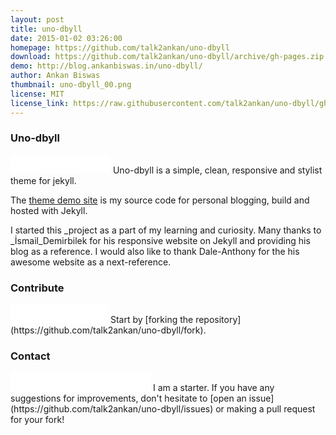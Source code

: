 ```yaml
---
layout: post
title: uno-dbyll
date: 2015-01-02 03:26:00
homepage: https://github.com/talk2ankan/uno-dbyll
download: https://github.com/talk2ankan/uno-dbyll/archive/gh-pages.zip
demo: http://blog.ankanbiswas.in/uno-dbyll/
author: Ankan Biswas
thumbnail: uno-dbyll_00.png
license: MIT
license_link: https://raw.githubusercontent.com/talk2ankan/uno-dbyll/gh-pages/LICENSE
---
```

### Uno-dbyll
<iframe src="//ghbtns.com/github-btn.html?user=talk2ankan&repo=uno-dbyll&type=watch&count=true&size=large" allowtransparency="true" frameborder="0" scrolling="0" width="160px" height="30px"></iframe>
Uno-dbyll is a simple, clean, responsive and stylist theme for jekyll.

The [theme demo site](http://blog.ankanbiswas.in/uno-dbyll) is my source code for personal blogging, build and hosted with Jekyll. 


I started this _project as a part of my learning and curiosity. Many thanks to _İsmail_Demirbilek for his responsive website on Jekyll and providing his blog as a reference.
I would also like to thank Dale-Anthony for the his awesome website as a next-reference.

### Contribute
<iframe src="//ghbtns.com/github-btn.html?user=talk2ankan&repo=uno-dbyll&type=fork&count=true&size=large" allowtransparency="true" frameborder="0" scrolling="0" width="156px" height="30px"></iframe>
Start by [forking the repository](https://github.com/talk2ankan/uno-dbyll/fork).

### Contact
<iframe src="//ghbtns.com/github-btn.html?user=talk2ankan&type=follow&count=true&size=large" allowtransparency="true" frameborder="0" scrolling="0" width="224px" height="30px"></iframe>
I am a starter. If you have any suggestions for improvements, don't hesitate to [open an issue](https://github.com/talk2ankan/uno-dbyll/issues) or making a pull request for your fork!
